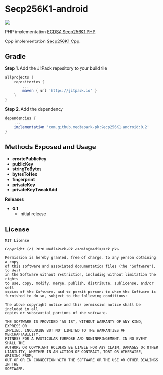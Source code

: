 # Secp256K1-android

[![](https://jitpack.io/v/mediapark-pk/Secp256K1-android.svg)](https://jitpack.io/#mediapark-pk/Secp256K1-android)

PHP implementation [ECDSA Secp256K1 PHP](https://github.com/furqansiddiqui/ecdsa-php).

Cpp implementation [Secp256K1 Cpp](https://github.com/Waqar144/secp256k1-cxx).


Gradle
------
**Step 1**. Add the JitPack repository to your build file

```gradle
allprojects {
	repositories {
		...
		maven { url 'https://jitpack.io' }
	}
}
```
**Step 2**. Add the dependency
```gradle
dependencies {
    ...
    implementation 'com.github.mediapark-pk:Secp256K1-android:0.2'
}
```
**Methods Exposed and Usage**
-----
* **createPublicKey**
* **publicKey**
* **stringToBytes**
* **bytesToHex**
* **fingerprint**
* **privateKey**
* **privateKeyTweakAdd**




**Releases**
* **0.1**
    * Initial release

License
-------
```
MIT License

Copyright (c) 2020 MediaPark-Pk <admin@mediapark.pk>

Permission is hereby granted, free of charge, to any person obtaining a copy
of this software and associated documentation files (the "Software"), to deal
in the Software without restriction, including without limitation the rights
to use, copy, modify, merge, publish, distribute, sublicense, and/or sell
copies of the Software, and to permit persons to whom the Software is
furnished to do so, subject to the following conditions:

The above copyright notice and this permission notice shall be included in all
copies or substantial portions of the Software.

THE SOFTWARE IS PROVIDED "AS IS", WITHOUT WARRANTY OF ANY KIND, EXPRESS OR
IMPLIED, INCLUDING BUT NOT LIMITED TO THE WARRANTIES OF MERCHANTABILITY,
FITNESS FOR A PARTICULAR PURPOSE AND NONINFRINGEMENT. IN NO EVENT SHALL THE
AUTHORS OR COPYRIGHT HOLDERS BE LIABLE FOR ANY CLAIM, DAMAGES OR OTHER
LIABILITY, WHETHER IN AN ACTION OF CONTRACT, TORT OR OTHERWISE, ARISING FROM,
OUT OF OR IN CONNECTION WITH THE SOFTWARE OR THE USE OR OTHER DEALINGS IN THE
SOFTWARE.
```

